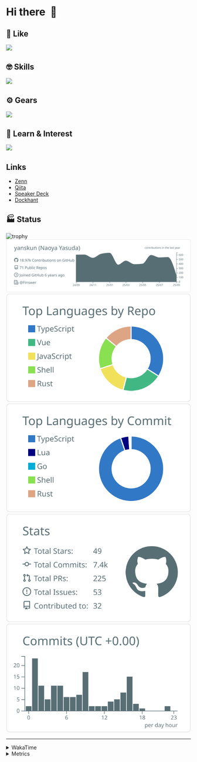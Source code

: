 # Hi there&nbsp; :wave:

## 💌 Like
<img src="https://go-skill-icons.vercel.app/api/icons?i=github" />

## 🤓 Skills
<img src="https://go-skill-icons.vercel.app/api/icons?i=js,ts,vue,nuxtjs,react,nextjs,go,lua,git" />

## ⚙️ Gears
<img src="https://go-skill-icons.vercel.app/api/icons?i=neovim,vscode,githubcopilot,alacritty,tmux" />

## 📖 Learn & Interest
<img src="https://go-skill-icons.vercel.app/api/icons?i=rust,deno,css,zig,playwright,githubactions,storybook,netlify,eslint" />

## Links
- [Zenn](https://zenn.dev/yanskun)
- [Qiita](https://qiita.com/yanskun)
- [Speaker Deck](https://speakerdeck.com/yanskun)
- [Dockhant](https://www.dockhunt.com/users/yanskun)

<!-- https://github.com/ryo-ma/github-profile-trophy -->

## 🏭 Status

<img src="https://github-profile-trophy.vercel.app/?username=yanskun&theme=onedark&row=1" alt="trophy">

<!-- https://github.com/vn7n24fzkq/github-profile-summary-cards -->
<picture>
  <source media="(prefers-color-scheme: dark)" srcset="https://raw.githubusercontent.com/yanskun/yanskun/master/profile-summary-card-output/nord_dark/0-profile-details.svg">
 <img src="https://raw.githubusercontent.com/yanskun/yanskun/master/profile-summary-card-output/default/0-profile-details.svg">
</picture>
<br>
<picture>
  <source media="(prefers-color-scheme: dark)" srcset="https://raw.githubusercontent.com/yanskun/yanskun/master/profile-summary-card-output/nord_dark/1-repos-per-language.svg">
 <img src="https://raw.githubusercontent.com/yanskun/yanskun/master/profile-summary-card-output/default/1-repos-per-language.svg">
</picture>
<picture>
  <source media="(prefers-color-scheme: dark)" srcset="https://raw.githubusercontent.com/yanskun/yanskun/master/profile-summary-card-output/nord_dark/2-most-commit-language.svg">
 <img src="https://raw.githubusercontent.com/yanskun/yanskun/master/profile-summary-card-output/default/2-most-commit-language.svg">
</picture>
<br>
<picture>
  <source media="(prefers-color-scheme: dark)" srcset="https://raw.githubusercontent.com/yanskun/yanskun/master/profile-summary-card-output/nord_dark/3-stats.svg">
 <img src="https://raw.githubusercontent.com/yanskun/yanskun/master/profile-summary-card-output/default/3-stats.svg">
</picture>
<picture>
  <source media="(prefers-color-scheme: dark)" srcset="https://raw.githubusercontent.com/yanskun/yanskun/master/profile-summary-card-output/nord_dark/4-productive-time.svg">
 <img src="https://raw.githubusercontent.com/yanskun/yanskun/master/profile-summary-card-output/default/4-productive-time.svg">
</picture>

---

<details>
  <summary>WakaTime</summary>
<!--START_SECTION:waka-->
![Code Time](http://img.shields.io/badge/Code%20Time-2%2C640%20hrs%2041%20mins-blue)

**🐱 My GitHub Data** 

> 📦 154.5 kB Used in GitHub's Storage 
 > 
> 🏆 4,185 Contributions in the Year 2025
 > 
> 💼 Opted to Hire
 > 
> 📜 132 Public Repositories 
 > 
> 🔑 6 Private Repositories 
 > 
**I'm an Early 🐤** 

```text
🌞 Morning                32146 commits       ████░░░░░░░░░░░░░░░░░░░░░   16.30 % 
🌆 Daytime                121618 commits      ███████████████░░░░░░░░░░   61.67 % 
🌃 Evening                39614 commits       █████░░░░░░░░░░░░░░░░░░░░   20.09 % 
🌙 Night                  3819 commits        ░░░░░░░░░░░░░░░░░░░░░░░░░   01.94 % 
```
📅 **I'm Most Productive on Tuesday** 

```text
Monday                   31254 commits       ████░░░░░░░░░░░░░░░░░░░░░   15.85 % 
Tuesday                  43902 commits       ██████░░░░░░░░░░░░░░░░░░░   22.26 % 
Wednesday                41580 commits       █████░░░░░░░░░░░░░░░░░░░░   21.09 % 
Thursday                 37715 commits       █████░░░░░░░░░░░░░░░░░░░░   19.13 % 
Friday                   36218 commits       █████░░░░░░░░░░░░░░░░░░░░   18.37 % 
Saturday                 2217 commits        ░░░░░░░░░░░░░░░░░░░░░░░░░   01.12 % 
Sunday                   4311 commits        █░░░░░░░░░░░░░░░░░░░░░░░░   02.19 % 
```


📊 **This Week I Spent My Time On** 

```text
🕑︎ Time Zone: Asia/Tokyo

💬 Programming Languages: 
TypeScript               29 hrs 41 mins      ██████████████████████░░░   88.05 % 
Other                    1 hr 14 mins        █░░░░░░░░░░░░░░░░░░░░░░░░   03.69 % 
TOML                     43 mins             █░░░░░░░░░░░░░░░░░░░░░░░░   02.16 % 
Bash                     40 mins             ░░░░░░░░░░░░░░░░░░░░░░░░░   01.98 % 
Markdown                 29 mins             ░░░░░░░░░░░░░░░░░░░░░░░░░   01.46 % 

🔥 Editors: 
Neovim                   31 hrs 56 mins      ████████████████████████░   94.74 % 
VS Code                  1 hr 46 mins        █░░░░░░░░░░░░░░░░░░░░░░░░   05.26 % 

💻 Operating System: 
Mac                      33 hrs 43 mins      █████████████████████████   100.00 % 
```


 Last Updated on 06/09/2025 05:40:20 UTC
<!--END_SECTION:waka-->
</details>

<details>
  <summary>Metrics</summary>
  <img src="https://github.com/yanskun/yanskun/blob/main/github-metrics.svg" alt="Metrics">
</details>
